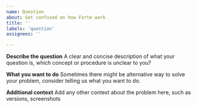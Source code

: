 ```yaml
---
name: Question
about: Get confused on how Forte work
title: ''
labels: 'question'
assignees: ''

---
```


**Describe the question**
A clear and concise description of what your question is, which concept or procedure is unclear to you?

**What you want to do**
Sometimes there might be alternative way to solve your problem, consider telling us what you want to do.

**Additional context**
Add any other context about the problem here, such as versions, screenshots
